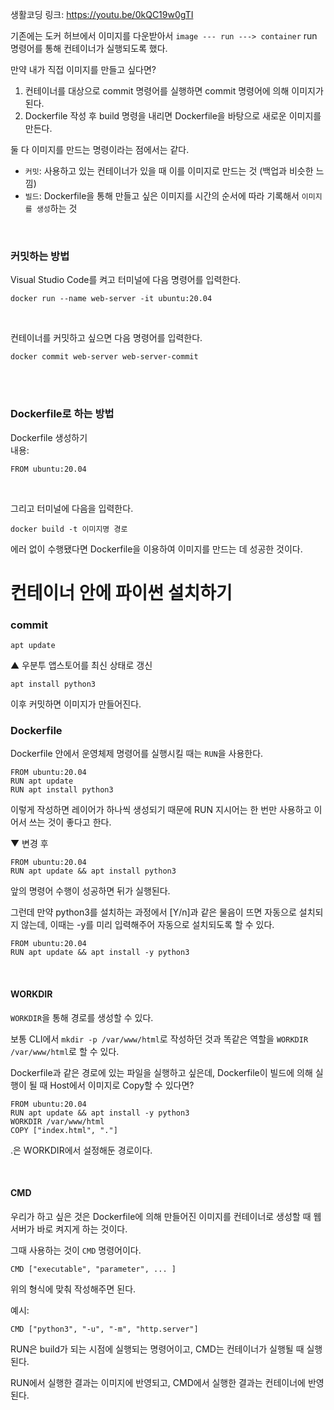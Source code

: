 생활코딩 링크: https://youtu.be/0kQC19w0gTI

기존에는 도커 허브에서 이미지를 다운받아서 ``image --- run ---> container`` run 명령어를 통해 컨테이너가 실행되도록 했다.

만약 내가 직접 이미지를 만들고 싶다면?
1. 컨테이너를 대상으로 commit 명령어를 실행하면 commit 명령어에 의해 이미지가 된다.
2. Dockerfile 작성 후 build 명령을 내리면 Dockerfile을 바탕으로 새로운 이미지를 만든다.

둘 다 이미지를 만드는 명령이라는 점에서는 같다.
- `커밋`:  사용하고 있는 컨테이너가 있을 때 이를 이미지로 만드는 것 (백업과 비슷한 느낌)
- `빌드`: Dockerfile을 통해 만들고 싶은 이미지를 시간의 순서에 따라 기록해서 `이미지를 생성`하는 것

<br>

### 커밋하는 방법
Visual Studio Code를 켜고 터미널에 다음 명령어를 입력한다.
```
docker run --name web-server -it ubuntu:20.04
```

<br>

컨테이너를 커밋하고 싶으면 다음 명령어를 입력한다.
```
docker commit web-server web-server-commit
```
<br><br>

### Dockerfile로 하는 방법
Dockerfile 생성하기 <br>
내용:
```
FROM ubuntu:20.04
```

<br>

그리고 터미널에 다음을 입력한다.
```
docker build -t 이미지명 경로
```

에러 없이 수행됐다면 Dockerfile을 이용하여 이미지를 만드는 데 성공한 것이다.


# 컨테이너 안에 파이썬 설치하기

### commit
```
apt update
```
▲ 우분투 앱스토어를 최신 상태로 갱신

```
apt install python3
```

이후 커밋하면 이미지가 만들어진다.


### Dockerfile
Dockerfile 안에서 운영체제 명령어를 실행시킬 때는 ``RUN``을 사용한다.
```
FROM ubuntu:20.04
RUN apt update
RUN apt install python3
```
이렇게 작성하면 레이어가 하나씩 생성되기 때문에 RUN 지시어는 한 번만 사용하고 이어서 쓰는 것이 좋다고 한다.

▼ 변경 후
```
FROM ubuntu:20.04
RUN apt update && apt install python3
```
앞의 명령어 수행이 성공하면 뒤가 실행된다.

그런데 만약 python3를 설치하는 과정에서 [Y/n]과 같은 물음이 뜨면 자동으로 설치되지 않는데, 이때는 -y를 미리 입력해주어 자동으로 설치되도록 할 수 있다.

```
FROM ubuntu:20.04
RUN apt update && apt install -y python3
```

<br>

#### WORKDIR
`WORKDIR`을 통해 경로를 생성할 수 있다.

보통 CLI에서 `mkdir -p /var/www/html`로 작성하던 것과 똑같은 역할을 `WORKDIR /var/www/html`로 할 수 있다.

Dockerfile과 같은 경로에 있는 파일을 실행하고 싶은데, Dockerfile이 빌드에 의해 실행이 될 때 Host에서 이미지로 Copy할 수 있다면?
```
FROM ubuntu:20.04
RUN apt update && apt install -y python3
WORKDIR /var/www/html
COPY ["index.html", "."]
```
.은 WORKDIR에서 설정해둔 경로이다.

<br>

#### CMD

우리가 하고 싶은 것은 Dockerfile에 의해 만들어진 이미지를 컨테이너로 생성할 때 웹 서버가 바로 켜지게 하는 것이다.

그때 사용하는 것이 ``CMD`` 명령어이다.

```
CMD ["executable", "parameter", ... ]
```
위의 형식에 맞춰 작성해주면 된다.

예시:
```
CMD ["python3", "-u", "-m", "http.server"]
```

RUN은 build가 되는 시점에 실행되는 명령어이고, CMD는 컨테이너가 실행될 때 실행된다.

RUN에서 실행한 결과는 이미지에 반영되고, CMD에서 실행한 결과는 컨테이너에 반영된다.
